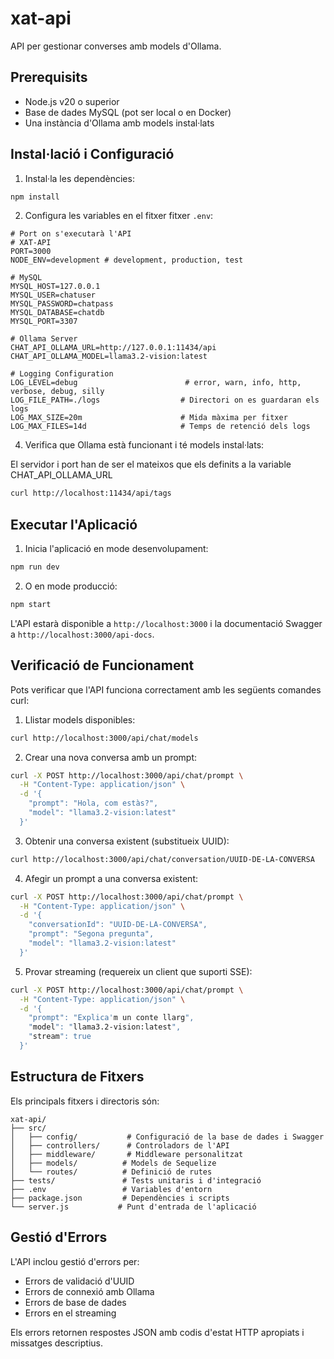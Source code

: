 # xat-api

API per gestionar converses amb models d'Ollama.

## Prerequisits

- Node.js v20 o superior
- Base de dades MySQL (pot ser local o en Docker)
- Una instància d'Ollama amb models instal·lats

## Instal·lació i Configuració

1. Instal·la les dependències:

```bash
npm install
```

2. Configura les variables en el fitxer fitxer `.env`:

```env
# Port on s'executarà l'API
# XAT-API
PORT=3000
NODE_ENV=development # development, production, test

# MySQL
MYSQL_HOST=127.0.0.1
MYSQL_USER=chatuser
MYSQL_PASSWORD=chatpass
MYSQL_DATABASE=chatdb
MYSQL_PORT=3307

# Ollama Server
CHAT_API_OLLAMA_URL=http://127.0.0.1:11434/api
CHAT_API_OLLAMA_MODEL=llama3.2-vision:latest

# Logging Configuration
LOG_LEVEL=debug                        # error, warn, info, http, verbose, debug, silly
LOG_FILE_PATH=./logs                  # Directori on es guardaran els logs
LOG_MAX_SIZE=20m                      # Mida màxima per fitxer
LOG_MAX_FILES=14d                     # Temps de retenció dels logs
```

4. Verifica que Ollama està funcionant i té models instal·lats:

El servidor i port han de ser el mateixos que els definits a la variable CHAT_API_OLLAMA_URL

```bash
curl http://localhost:11434/api/tags
```

## Executar l'Aplicació

1. Inicia l'aplicació en mode desenvolupament:

```bash
npm run dev
```

2. O en mode producció:

```bash
npm start
```

L'API estarà disponible a `http://localhost:3000` i la documentació Swagger a `http://localhost:3000/api-docs`.

## Verificació de Funcionament

Pots verificar que l'API funciona correctament amb les següents comandes curl:

1. Llistar models disponibles:

```bash
curl http://localhost:3000/api/chat/models
```

2. Crear una nova conversa amb un prompt:

```bash
curl -X POST http://localhost:3000/api/chat/prompt \
  -H "Content-Type: application/json" \
  -d '{
    "prompt": "Hola, com estàs?",
    "model": "llama3.2-vision:latest"
  }'
```

3. Obtenir una conversa existent (substitueix UUID):

```bash
curl http://localhost:3000/api/chat/conversation/UUID-DE-LA-CONVERSA
```

4. Afegir un prompt a una conversa existent:

```bash
curl -X POST http://localhost:3000/api/chat/prompt \
  -H "Content-Type: application/json" \
  -d '{
    "conversationId": "UUID-DE-LA-CONVERSA",
    "prompt": "Segona pregunta",
    "model": "llama3.2-vision:latest"
  }'
```

5. Provar streaming (requereix un client que suporti SSE):

```bash
curl -X POST http://localhost:3000/api/chat/prompt \
  -H "Content-Type: application/json" \
  -d '{
    "prompt": "Explica'm un conte llarg",
    "model": "llama3.2-vision:latest",
    "stream": true
  }'
```

## Estructura de Fitxers

Els principals fitxers i directoris són:

```
xat-api/
├── src/
│   ├── config/           # Configuració de la base de dades i Swagger
│   ├── controllers/      # Controladors de l'API
│   ├── middleware/       # Middleware personalitzat
│   ├── models/          # Models de Sequelize
│   └── routes/          # Definició de rutes
├── tests/               # Tests unitaris i d'integració
├── .env                 # Variables d'entorn
├── package.json         # Dependències i scripts
└── server.js           # Punt d'entrada de l'aplicació
```

## Gestió d'Errors

L'API inclou gestió d'errors per:
- Errors de validació d'UUID
- Errors de connexió amb Ollama
- Errors de base de dades
- Errors en el streaming

Els errors retornen respostes JSON amb codis d'estat HTTP apropiats i missatges descriptius.
